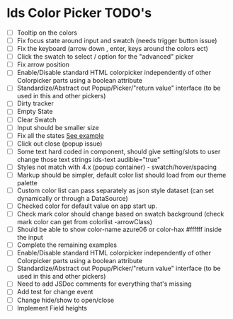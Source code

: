 # Ids Color Picker TODO's

- [ ] Tooltip on the colors
- [ ] Fix focus state around input and swatch (needs trigger button issue)
- [ ] Fix the keyboard (arrow down , enter, keys around the colors ect)
- [ ] Click the swatch to select / option for the "advanced" picker
- [ ] Fix arrow position
- [ ] Enable/Disable standard HTML colorpicker independently of other Colorpicker parts using a boolean attribute
- [ ] Standardize/Abstract out Popup/Picker/"return value" interface (to be used in this and other pickers)
- [ ] Dirty tracker
- [ ] Empty State
- [ ] Clear Swatch
- [ ] Input should be smaller size
- [ ] Fix all the states [See example](https://main-enterprise.demo.design.infor.com/components/colorpicker/test-states.html)
- [ ] Click out close (popup issue)
- [ ] Some text hard coded in component, should give setting/slots to user change those text strings ids-text audible="true"
- [ ] Styles not match with 4.x (popup container) - swatch/hover/spacing
- [ ] Markup should be simpler, default color list should load from our theme palette
- [ ] Custom color list can pass separately as json style dataset (can set dynamically or through a DataSource)
- [ ] Checked color for default value on app start up.
- [ ] Check mark color should change based on swatch background (check mark color can get from colorlist -arrowClass)
- [ ] Should be able to show color-name azure06 or color-hax #ffffff inside the input
- [ ] Complete the remaining examples
- [ ] Enable/Disable standard HTML colorpicker independently of other Colorpicker parts using a boolean attribute
- [ ] Standardize/Abstract out Popup/Picker/"return value" interface (to be used in this and other pickers)
- [ ] Need to add JSDoc comments for everything that's missing
- [ ] Add test for change event
- [ ] Change hide/show to open/close
- [ ] Implement Field heights
